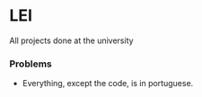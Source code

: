 # LEI
All projects done at the university

### Problems
 - Everything, except the code, is in portuguese.
